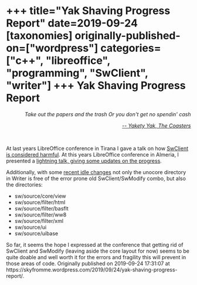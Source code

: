 +++
title="Yak Shaving Progress Report"
date=2019-09-24
[taxonomies]
originally-published-on=["wordpress"]
categories=["c++", "libreoffice", "programming", "SwClient", "writer"]
+++
Yak Shaving Progress Report
===========================

<p style="text-align:right;"><em>Take out the papers and the trash</em>
<em>Or you don't get no spendin' cash</em></p>
<p style="text-align:right;"><a href="https://www.youtube.com/watch?v=-WfDYssJMqs"><em>-- Yakety Yak, The Coasters</em></a></p>
 

At last years LibreOffice conference in Tirana I gave a talk on how <a href="https://speakerdeck.com/bjoernmichaelsen/death-of-a-sw-client">SwClient is considered harmful</a>. At this years LibreOffice conference in Almeria, I presented a <a href="https://speakerdeck.com/bjoernmichaelsen/quo-vadis-writer-memory-management">lightning talk, giving some updates on the progress</a>.

Additionally, with some <a href="https://gerrit.libreoffice.org/#/q/status:merged+owner:%22Bj%25C3%25B6rn+Michaelsen+%253Cbjoern.michaelsen%2540libreoffice.org%253E%22">recent idle changes</a> not only the unocore directory in Writer is free of the error prone old SwClient/SwModify combo, but also the directories:
<ul>
	<li>sw/source/core/view</li>
	<li>sw/source/filter/html</li>
	<li>sw/source/filter/basflt</li>
	<li>sw/source/filter/ww8</li>
	<li>sw/source/filter/xml</li>
	<li>sw/source/ui</li>
	<li>sw/source/uibase</li>
</ul>
So far, it seems the hope I expressed at the conference that getting rid of SwClient and SwModify (leaving aside the core layout for now) seems to be quite doable and well worth it for the errors and fragility this will prevent in those areas of code.
Originally published on 2019-09-24 17:31:07 at https://skyfromme.wordpress.com/2019/09/24/yak-shaving-progress-report/.
